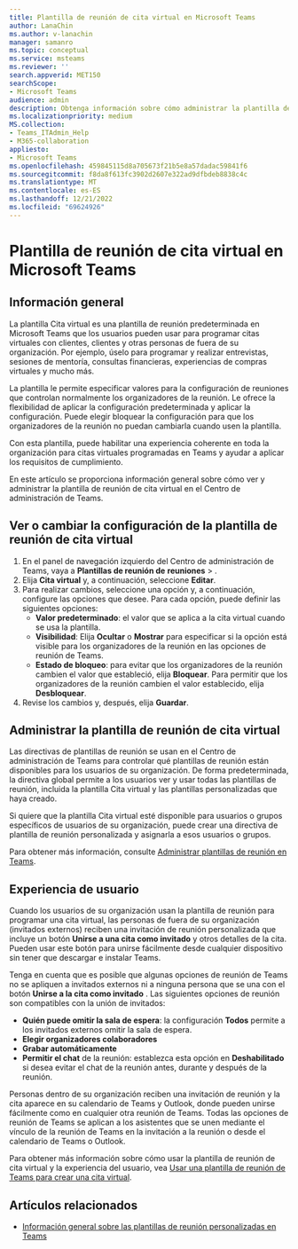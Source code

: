 ```yaml
---
title: Plantilla de reunión de cita virtual en Microsoft Teams
author: LanaChin
ms.author: v-lanachin
manager: samanro
ms.topic: conceptual
ms.service: msteams
ms.reviewer: ''
search.appverid: MET150
searchScope:
- Microsoft Teams
audience: admin
description: Obtenga información sobre cómo administrar la plantilla de reunión de citas virtuales para los usuarios de Teams de su organización.
ms.localizationpriority: medium
MS.collection:
- Teams_ITAdmin_Help
- M365-collaboration
appliesto:
- Microsoft Teams
ms.openlocfilehash: 459845115d8a705673f21b5e8a57dadac59841f6
ms.sourcegitcommit: f8da8f613fc3902d2607e322ad9dfbdeb8838c4c
ms.translationtype: MT
ms.contentlocale: es-ES
ms.lasthandoff: 12/21/2022
ms.locfileid: "69624926"
---
```

# <a name="virtual-appointment-meeting-template-in-microsoft-teams"></a>Plantilla de reunión de cita virtual en Microsoft Teams

## <a name="overview"></a>Información general

La plantilla Cita virtual es una plantilla de reunión predeterminada en Microsoft Teams que los usuarios pueden usar para programar citas virtuales con clientes, clientes y otras personas de fuera de su organización. Por ejemplo, úselo para programar y realizar entrevistas, sesiones de mentoría, consultas financieras, experiencias de compras virtuales y mucho más.

La plantilla le permite especificar valores para la configuración de reuniones que controlan normalmente los organizadores de la reunión. Le ofrece la flexibilidad de aplicar la configuración predeterminada y aplicar la configuración. Puede elegir bloquear la configuración para que los organizadores de la reunión no puedan cambiarla cuando usen la plantilla.

Con esta plantilla, puede habilitar una experiencia coherente en toda la organización para citas virtuales programadas en Teams y ayudar a aplicar los requisitos de cumplimiento.

En este artículo se proporciona información general sobre cómo ver y administrar la plantilla de reunión de cita virtual en el Centro de administración de Teams.

## <a name="view-or-change-virtual-appointment-meeting-template-settings"></a>Ver o cambiar la configuración de la plantilla de reunión de cita virtual

1. En el panel de navegación izquierdo del Centro de administración de Teams, vaya a **Plantillas de reunión de** **reuniones** > .
1. Elija **Cita virtual** y, a continuación, seleccione **Editar**.
1. Para realizar cambios, seleccione una opción y, a continuación, configure las opciones que desee. Para cada opción, puede definir las siguientes opciones:
    - **Valor predeterminado**: el valor que se aplica a la cita virtual cuando se usa la plantilla.
    - **Visibilidad**: Elija **Ocultar** o **Mostrar** para especificar si la opción está visible para los organizadores de la reunión en las opciones de reunión de Teams.
    - **Estado de bloqueo**: para evitar que los organizadores de la reunión cambien el valor que estableció, elija **Bloquear**. Para permitir que los organizadores de la reunión cambien el valor establecido, elija **Desbloquear**.
1. Revise los cambios y, después, elija **Guardar**.

## <a name="manage-the-virtual-appointment-meeting-template"></a>Administrar la plantilla de reunión de cita virtual

Las directivas de plantillas de reunión se usan en el Centro de administración de Teams para controlar qué plantillas de reunión están disponibles para los usuarios de su organización. De forma predeterminada, la directiva global permite a los usuarios ver y usar todas las plantillas de reunión, incluida la plantilla Cita virtual y las plantillas personalizadas que haya creado.

Si quiere que la plantilla Cita virtual esté disponible para usuarios o grupos específicos de usuarios de su organización, puede crear una directiva de plantilla de reunión personalizada y asignarla a esos usuarios o grupos.

Para obtener más información, consulte [Administrar plantillas de reunión en Teams](manage-meeting-templates.md).

## <a name="user-experience"></a>Experiencia de usuario

Cuando los usuarios de su organización usan la plantilla de reunión para programar una cita virtual, las personas de fuera de su organización (invitados externos) reciben una invitación de reunión personalizada que incluye un botón **Unirse a una cita como invitado** y otros detalles de la cita. Pueden usar este botón para unirse fácilmente desde cualquier dispositivo sin tener que descargar e instalar Teams.

Tenga en cuenta que es posible que algunas opciones de reunión de Teams no se apliquen a invitados externos ni a ninguna persona que se una con el botón **Unirse a la cita como invitado** . Las siguientes opciones de reunión son compatibles con la unión de invitados:

- **Quién puede omitir la sala de espera**: la configuración **Todos** permite a los invitados externos omitir la sala de espera.
- **Elegir organizadores colaboradores**
- **Grabar automáticamente**
- **Permitir el chat** de la reunión: establezca esta opción en **Deshabilitado** si desea evitar el chat de la reunión antes, durante y después de la reunión.

Personas dentro de su organización reciben una invitación de reunión y la cita aparece en su calendario de Teams y Outlook, donde pueden unirse fácilmente como en cualquier otra reunión de Teams. Todas las opciones de reunión de Teams se aplican a los asistentes que se unen mediante el vínculo de la reunión de Teams en la invitación a la reunión o desde el calendario de Teams o Outlook.

Para obtener más información sobre cómo usar la plantilla de reunión de cita virtual y la experiencia del usuario, vea [Usar una plantilla de reunión de Teams para crear una cita virtual](https://support.microsoft.com/office/6a9e8cbb-c0ed-4598-851e-3b1750a4a747).

## <a name="related-articles"></a>Artículos relacionados

- [Información general sobre las plantillas de reunión personalizadas en Teams](custom-meeting-templates-overview.md)
